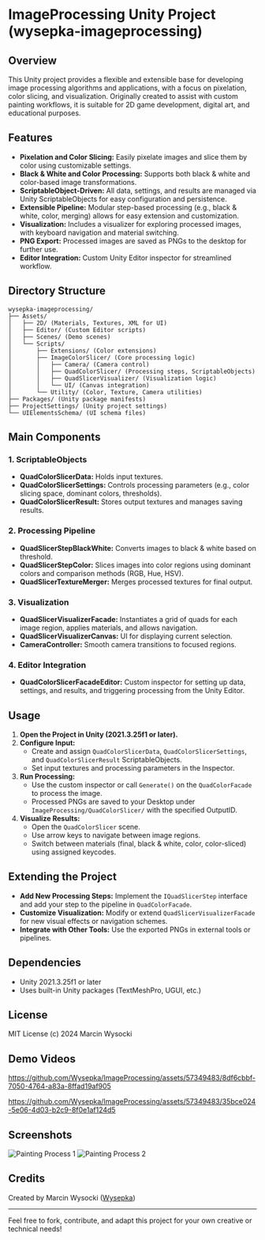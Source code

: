 # ImageProcessing Unity Project (wysepka-imageprocessing)

## Overview
This Unity project provides a flexible and extensible base for developing image processing algorithms and applications, with a focus on pixelation, color slicing, and visualization. Originally created to assist with custom painting workflows, it is suitable for 2D game development, digital art, and educational purposes.

## Features
- **Pixelation and Color Slicing:** Easily pixelate images and slice them by color using customizable settings.
- **Black & White and Color Processing:** Supports both black & white and color-based image transformations.
- **ScriptableObject-Driven:** All data, settings, and results are managed via Unity ScriptableObjects for easy configuration and persistence.
- **Extensible Pipeline:** Modular step-based processing (e.g., black & white, color, merging) allows for easy extension and customization.
- **Visualization:** Includes a visualizer for exploring processed images, with keyboard navigation and material switching.
- **PNG Export:** Processed images are saved as PNGs to the desktop for further use.
- **Editor Integration:** Custom Unity Editor inspector for streamlined workflow.

## Directory Structure
```
wysepka-imageprocessing/
├── Assets/
│   ├── 2D/ (Materials, Textures, XML for UI)
│   ├── Editor/ (Custom Editor scripts)
│   ├── Scenes/ (Demo scenes)
│   └── Scripts/
│       ├── Extensions/ (Color extensions)
│       ├── ImageColorSlicer/ (Core processing logic)
│       │   ├── Camera/ (Camera control)
│       │   ├── QuadColorSlicer/ (Processing steps, ScriptableObjects)
│       │   ├── QuadSlicerVisualizer/ (Visualization logic)
│       │   └── UI/ (Canvas integration)
│       └── Utility/ (Color, Texture, Camera utilities)
├── Packages/ (Unity package manifests)
├── ProjectSettings/ (Unity project settings)
└── UIElementsSchema/ (UI schema files)
```

## Main Components
### 1. **ScriptableObjects**
- **QuadColorSlicerData:** Holds input textures.
- **QuadColorSlicerSettings:** Controls processing parameters (e.g., color slicing space, dominant colors, thresholds).
- **QuadColorSlicerResult:** Stores output textures and manages saving results.

### 2. **Processing Pipeline**
- **QuadSlicerStepBlackWhite:** Converts images to black & white based on threshold.
- **QuadSlicerStepColor:** Slices images into color regions using dominant colors and comparison methods (RGB, Hue, HSV).
- **QuadSlicerTextureMerger:** Merges processed textures for final output.

### 3. **Visualization**
- **QuadSlicerVisualizerFacade:** Instantiates a grid of quads for each image region, applies materials, and allows navigation.
- **QuadSlicerVisualizerCanvas:** UI for displaying current selection.
- **CameraController:** Smooth camera transitions to focused regions.

### 4. **Editor Integration**
- **QuadColorSlicerFacadeEditor:** Custom inspector for setting up data, settings, and results, and triggering processing from the Unity Editor.

## Usage
1. **Open the Project in Unity (2021.3.25f1 or later).**
2. **Configure Input:**
   - Create and assign `QuadColorSlicerData`, `QuadColorSlicerSettings`, and `QuadColorSlicerResult` ScriptableObjects.
   - Set input textures and processing parameters in the Inspector.
3. **Run Processing:**
   - Use the custom inspector or call `Generate()` on the `QuadColorFacade` to process the image.
   - Processed PNGs are saved to your Desktop under `ImageProcessing/QuadColorSlicer/` with the specified OutputID.
4. **Visualize Results:**
   - Open the `QuadColorSlicer` scene.
   - Use arrow keys to navigate between image regions.
   - Switch between materials (final, black & white, color, color-sliced) using assigned keycodes.

## Extending the Project
- **Add New Processing Steps:** Implement the `IQuadSlicerStep` interface and add your step to the pipeline in `QuadColorFacade`.
- **Customize Visualization:** Modify or extend `QuadSlicerVisualizerFacade` for new visual effects or navigation schemes.
- **Integrate with Other Tools:** Use the exported PNGs in external tools or pipelines.

## Dependencies
- Unity 2021.3.25f1 or later
- Uses built-in Unity packages (TextMeshPro, UGUI, etc.)

## License
MIT License (c) 2024 Marcin Wysocki

## Demo Videos
https://github.com/Wysepka/ImageProcessing/assets/57349483/8df6cbbf-7050-4764-a83a-8ffad19af905

https://github.com/Wysepka/ImageProcessing/assets/57349483/35bce024-5e06-4d03-b2c9-8f0e1af124d5

## Screenshots
![Painting Process 1](https://github.com/Wysepka/ImageProcessing/assets/57349483/6e2a8914-229e-46ed-a751-0182fa79bcc4)
![Painting Process 2](https://github.com/Wysepka/ImageProcessing/assets/57349483/662df11c-564b-42a8-a6fa-7742d9796e42)

## Credits
Created by Marcin Wysocki ([Wysepka](https://github.com/Wysepka))

---
Feel free to fork, contribute, and adapt this project for your own creative or technical needs! 
